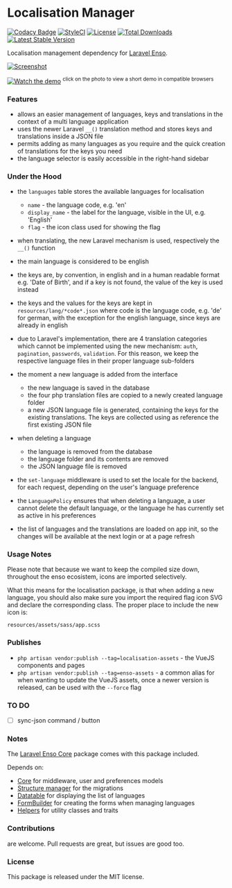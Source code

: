 <!--h-->
# Localisation Manager
[![Codacy Badge](https://api.codacy.com/project/badge/Grade/235db862227e460792a72a1e65427d1f)](https://www.codacy.com/app/laravel-enso/Localisation?utm_source=github.com&amp;utm_medium=referral&amp;utm_content=laravel-enso/Localisation&amp;utm_campaign=Badge_Grade)
[![StyleCI](https://styleci.io/repos/85617309/shield?branch=master)](https://styleci.io/repos/85617309)
[![License](https://poser.pugx.org/laravel-enso/localisation/license)](https://https://packagist.org/packages/laravel-enso/localisation)
[![Total Downloads](https://poser.pugx.org/laravel-enso/localisation/downloads)](https://packagist.org/packages/laravel-enso/localisation)
[![Latest Stable Version](https://poser.pugx.org/laravel-enso/localisation/version)](https://packagist.org/packages/laravel-enso/localisation)
<!--/h-->

Localisation management dependency for [Laravel Enso](https://github.com/laravel-enso/Enso).

[![Screenshot](https://laravel-enso.github.io/localisation/screenshots/bulma_010_thumb.png)](https://laravel-enso.github.io/localisation/screenshots/bulma_010.png)

[![Watch the demo](https://laravel-enso.github.io/localisation/screenshots/bulma_011_thumb.png)](https://laravel-enso.github.io/localisation/videos/bulma_demo_01.webm)
<sup>click on the photo to view a short demo in compatible browsers</sup>

### Features

- allows an easier management of languages, keys and translations in the context of a multi language application
- uses the newer Laravel `__()` translation method and stores keys and translations inside a JSON file
- permits adding as many languages as you require and the quick creation of translations for the keys you need
- the language selector is easily accessible in the right-hand sidebar

### Under the Hood

- the `languages` table stores the available languages for localisation
   - `name` - the language code, e.g. 'en'
   - `display_name` - the label for the language, visible in the UI, e.g. 'English'
   - `flag` - the icon class used for showing the flag

- when translating, the new Laravel mechanism is used, respectively the `__()` function 
- the main language is considered to be english
- the keys are, by convention, in english and in a human readable format e.g. 'Date of Birth', and if a key is not found, the value of the key is used instead
- the keys and the values for the keys are kept in `resources/lang/*code*.json`  where code is the language code, e.g. 'de' for german, with the exception for the english language, since keys are already in english
- due to Laravel's implementation, there are 4 translation categories which cannot be implemented using the new mechanism: `auth`, `pagination`, `passwords`, `validation`. For this reason, we keep the respective language files in their proper language sub-folders
- the moment a new language is added from the interface
    - the new language is saved in the database
    - the four php translation files are copied to a newly created language folder
    - a new JSON language file is generated, containing the keys for the existing translations. The keys are collected using as reference the first existing JSON file
- when deleting a language
    - the language is removed from the database
    - the language folder and its contents are removed
    - the JSON language file is removed

- the `set-language` middleware is used to set the locale for the backend, for each request, depending on 
the user's language preference
- the `LanguagePolicy` ensures that when deleting a language, a user cannot delete the default language, or 
the language he has currently set as active in his preferences
- the list of languages and the translations are loaded on app init, so the changes will be available at the next login
or at a page refresh

### Usage Notes

Please note that because we want to keep the compiled size down, throughout the enso ecosistem, 
icons are imported selectively.

What this means for the localisation package, is that when adding a new language, you should also make sure you 
import the required flag icon SVG and declare the corresponding class. The proper place to include the new icon is:

`resources/assets/sass/app.scss`

### Publishes

- `php artisan vendor:publish --tag=localisation-assets` - the VueJS components and pages
- `php artisan vendor:publish --tag=enso-assets` - a common alias for when wanting to update the VueJS assets,
once a newer version is released, can be used with the `--force` flag

### TO DO

- [ ] sync-json command / button

### Notes

The [Laravel Enso Core](https://github.com/laravel-enso/Core) package comes with this package included.

Depends on:
 - [Core](https://github.com/laravel-enso/Core) for middleware, user and preferences models 
 - [Structure manager](https://github.com/laravel-enso/StructureManager) for the migrations
 - [Datatable](https://github.com/laravel-enso/Datatable) for displaying the list of languages
 - [FormBuilder](https://github.com/laravel-enso/FormBuilder) for creating the forms when managing languages
 - [Helpers](https://github.com/laravel-enso/Helpers) for utility classes and traits

<!--h-->
### Contributions

are welcome. Pull requests are great, but issues are good too.

### License

This package is released under the MIT license.
<!--/h-->